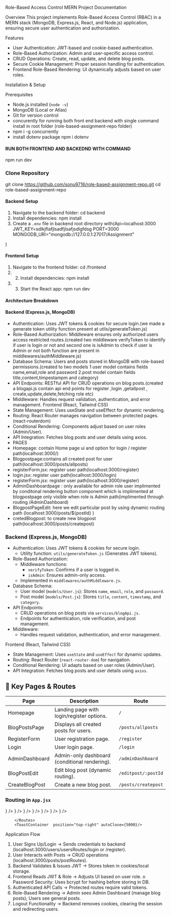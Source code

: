 ﻿Role-Based Access Control MERN Project Documentation

 Overview
This project implements Role-Based Access Control (RBAC) in a MERN stack (MongoDB, Express.js, React, and Node.js) application, ensuring secure user authentication and authorization.

 Features
- User Authentication: JWT-based and cookie-based authentication.
- Role-Based Authorization: Admin and user-specific access control.
- CRUD Operations: Create, read, update, and delete blog posts.
- Secure Cookie Management: Proper session handling for authentication.
- Frontend Role-Based Rendering: UI dynamically adjusts based on user roles.

 Installation & Setup

 Prerequisites
- Node.js installed (`node -v`)
- MongoDB (Local or Atlas)
- Git for version control
- concurently for running both front end backend with single command install in root folder (role-based-assignment-repo folder)
- npm i -g concurrently
- install dotenv package npm i dotenv
#### RUN BOTH FRONTEND AND BACKEDND WITH COMMAND 
npm run dev
### Clone Repository
git clone https://github.com/sonu9716/role-based-assignment-repo.git
cd role-based-assignment-repo




#### Backend Setup
1.	Navigate to the backend folder: cd backend
2.	 Install dependencies:  npm install
3.	 Create a `.env` file in backend root directory with(Api=localhost:3000
JWT_KEY=sdlkjflafjlsadfjlsafjsdlgfdsg
PORT=3000
MONGODB_URI="mongodb://127.0.0.1:27017/Assignment"

)


#### Frontend Setup 
1.	Navigate to the frontend folder: cd /frontend
2.	2. Install dependencies: npm install
3.	3. Start the React app: npm run dev

#### Architecture Breakdown

#### Backend (Express.js, MongoDB)
- Authentication: Uses JWT tokens & cookies for secure login.(we made a generate token utility function present at utils/generateToken.js)
- Role-Based Authorization: Middleware ensures only authorized users access restricted routes.(created two middleware verifyToken to identify if user is login or not and second one is isAdmin to check if user is Admin or not both function are present in middlewares/authMiddleware.js)
- Database Schema: Users and posts stored in MongoDB with role-based permissions.(created to two models 1 user model contains fields name,email,role and password 
2.post model contain fields title,content,timpestampm and category)
- API Endpoints: RESTful API for CRUD operations on blog posts.(created a blogapi.js contain api end points for register ,login ,getallpost , create,update,delete,fetching role etc)
- Middleware: Handles request validation, authentication, and error management.
Frontend (React, Tailwind CSS)
- State Management: Uses useState and useEffect for dynamic rendering.
- Routing: React Router manages navigation between protected pages.(react-routerdom)
- Conditional Rendering: Components adjust based on user roles (Admin/User).
- API Integration: Fetches blog posts and user details using axios.
-  PAGES
- Homepage: contain Home page ui and option for login /  register  path(localhost:3000/)
- Blogpostpage:contains all created post for user path(localhost:3000/posts/allposts)
- registerForm.jsx: register user path(localhost:3000/register)
- login.jsx: register user path(localhost:3000/login)
- registerForm.jsx: register user path(localhost:3000/register)
- AdminDashboardpage : only available for admin role user implimented by conditonal rendering button component which is implimented at blogpostpage only visible when role is Admin path(implimented through routing /AdminDashboard)
- BlogpostPageEdit: here we edit  particular post by using dynamic routing path (localhost:3000/posts/${postId} )
- cretedBlogpost: to create new blogpost  path(localhost:3000/posts/createpost)


### Backend (Express.js, MongoDB)
- Authentication: Uses JWT tokens & cookies for secure login.
  - Utility function: `utils/generateToken.js` (Generates JWT tokens).
- Role-Based Authorization:
  - Middleware functions:
    - `verifyToken`: Confirms if a user is logged in.
    - `isAdmin`: Ensures admin-only access.
  - Implemented in `middlewares/authMiddleware.js`.
- Database Schema:
  - User model (`models/User.js`): Stores `name`, `email`, `role`, and `password`.
  - Post model (`models/Post.js`): Stores `title`, `content`, `timestamp`, and `category`.
- API Endpoints:
  - CRUD operations on blog posts via `services/blogApi.js`.
  - Endpoints for authentication, role verification, and post management.
- Middleware:
  - Handles request validation, authentication, and error management.

 Frontend (React, Tailwind CSS)
- State Management: Uses `useState` and `useEffect` for dynamic updates.
- Routing: React Router (`react-router-dom`) for navigation.
- Conditional Rendering: UI adapts based on user roles (Admin/User).
- API Integration: Fetches blog posts and user details using `axios`.

## 📌 Key Pages & Routes
| Page | Description | Route |
|------|------------|-------|
| Homepage | Landing page with login/register options. | `/` |
| BlogPostsPage | Displays all created posts for users. | `/posts/allposts` |
| RegisterForm | User registration page. | `/register` |
| Login | User login page. | `/login` |
| AdminDashboard | Admin-only dashboard (conditional rendering). | `/adminDashboard` |
| BlogPostEdit | Edit blog post (dynamic routing). | `/editpost/:postId` |
| CreateBlogPost | Create a new blog post. | `/posts/createpost` |

### Routing in `App.jsx`
 <Routes>
        <Route path="/register" element={<RegisterForm />} />
        <Route path="/login" element={<LoginForm />} />
        <Route path="/blogpost" element={<BlogPostsPage />} />
        <Route path="/create" element={<CreateBlogPost />} />
        <Route path="/" element={<HomePage />} />
        <Route path="/admin" element={<AdminDashboard />} />
        <Route path="/editpost/:postId" element={<BlogPostEdit />} />




        </Routes>
        <ToastContainer  position="top-right" autoClose={5000}/>
Application Flow
1.	User Signs Up/Login → Sends credentials to backend (localhost:3000/users/usersRoutes/login or /register).
2.	User Interacts with Posts → CRUD operations (localhost:3000/posts/postRoutes).
3.	Backend Validates & Issues JWT → Stores token in cookies/local storage.
4.	Frontend Reads JWT & Role → Adjusts UI based on user role.
o	Password Security: Uses bcrypt for hashing before storing in DB.
5.	Authenticated API Calls → Protected routes require valid tokens.
6.	Role-Based Rendering → Admin sees Admin Dashboard (manage blog posts); Users see general posts.
7.	Logout Functionality → Backend removes cookies, clearing the session and redirecting users.
